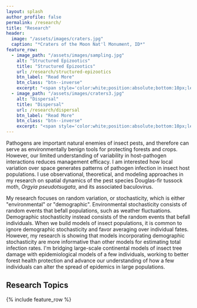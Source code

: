```yaml
---
layout: splash
author_profile: false
permalink: /research/
title: "Research"
header:
  image: "/assets/images/craters.jpg"
  caption: "*Craters of the Moon Nat'l Monument, ID*"
feature_row:
  - image_path: "/assets/images/sampling.jpg"
    alt: "Structured Epizootics"
    title: "Structured Epizootics"
    url: /research/structured-epizootics
    btn_label: "Read More"
    btn_class: "btn--inverse"
    excerpt: "<span style='color:white;position:absolute;bottom:10px;left:10px;'>Structured Epizootics</span>"
  - image_path: "/assets/images/craters3.jpg"
    alt: "Dispersal"
    title: "Dispersal"
    url: /research/dispersal
    btn_label: "Read More"
    btn_class: "btn--inverse"
    excerpt: "<span style='color:white;position:absolute;bottom:10px;left:10px;'>Dispersal</span>"
---
```


Pathogens are important natural enemies of insect pests, and therefore can serve as environmentally benign tools for protecting forests and crops. However, our limited understanding of variability in host-pathogen interactions reduces management efficacy. I am interested how local variation over space generates patterns of pathogen infection in insect host populations. I use observational, theoretical, and modeling approaches in my research on spatial dynamics of the pest species Douglas-fir tussock moth, *Orgyia pseudotsugata*, and its associated baculovirus. 

My research focuses on random variation, or stochasticity, which is either "environmental" or "demographic". Environmental stochasticity consists of random events that befall populations, such as weather fluctuations. Demographic stochasticity instead consists of the random events that befall individuals. When we build models of insect populations, it is common to ignore demographic stochasticity and favor averaging over individual fates. However, my research is showing that models incorporating demographic stochasticity are more informative than other models for estimating total infection rates. I'm bridging large-scale continental models of insect tree damage with epidemiological models of a few individuals, working to better forest health protection and advance our understanding of how a few individuals can alter the spread of epidemics in large populations.

## Research Topics

{% include feature_row %}
